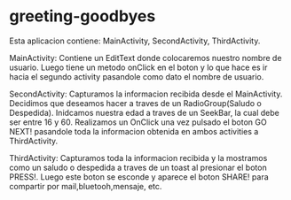 # greeting-goodbyes

Esta aplicacion contiene: MainActivity, SecondActivity, ThirdActivity.

MainActivity: Contiene un EditText donde colocaremos nuestro nombre de usuario. 
Luego tiene un metodo onClick en el boton y lo que hace es ir hacia el segundo activity pasandole como dato el nombre de usuario.

SecondActivity: 
Capturamos la informacion recibida desde el MainActivity.
Decidimos que deseamos hacer a traves de un RadioGroup(Saludo o Despedida).
Inidcamos nuestra edad a traves de un SeekBar, la cual debe ser entre 16 y 60.
Realizamos un OnClick una vez pulsado el boton GO NEXT! pasandole toda la informacion obtenida en ambos activities a ThirdActivity.

ThirdActivity:
Capturamos toda la informacion recibida y la mostramos como un saludo o despedida a traves de un toast al presionar el boton PRESS!.
Luego este boton se esconde y aparece el boton SHARE! para compartir por mail,bluetooh,mensaje, etc.
